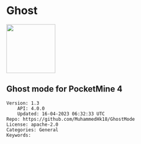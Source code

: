 # Ghost
<img src="https://raw.githubusercontent.com/MuhammedHk18/GhostMode/4444d749e742648b22d93091aaaae3356f4ba187/icon.png" width="128" height="128" />

## Ghost mode for PocketMine 4 
```properties
Version: 1.3
    API: 4.0.0
    Updated: 16-04-2023 06:32:33 UTC
Repo: https://github.com/MuhammedHk18/GhostMode
License: apache-2.0
Categories: General
Keywords: 
```